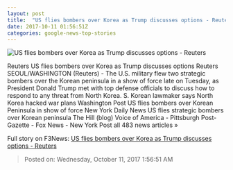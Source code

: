 ```yaml
---
layout: post
title:  "US flies bombers over Korea as Trump discusses options - Reuters"
date: 2017-10-11 01:56:51Z
categories: google-news-top-stories
---
```


![US flies bombers over Korea as Trump discusses options - Reuters](https://s2.reutersmedia.net/resources/r/?m=02&d=20171011&t=2&i=1204982755&w=&fh=545px&fw=&ll=&pl=&sq=&r=LYNXMPED992BI)

Reuters US flies bombers over Korea as Trump discusses options Reuters SEOUL/WASHINGTON (Reuters) - The U.S. military flew two strategic bombers over the Korean peninsula in a show of force late on Tuesday, as President Donald Trump met with top defense officials to discuss how to respond to any threat from North Korea. S. Korean lawmaker says North Korea hacked war plans Washington Post US flies bombers over Korean Peninsula in show of force New York Daily News US flies strategic bombers over Korean peninsula The Hill (blog) Voice of America - Pittsburgh Post-Gazette - Fox News - New York Post all 483 news articles »


Full story on F3News: [US flies bombers over Korea as Trump discusses options - Reuters](http://www.f3nws.com/n/mcKMnC)

> Posted on: Wednesday, October 11, 2017 1:56:51 AM
